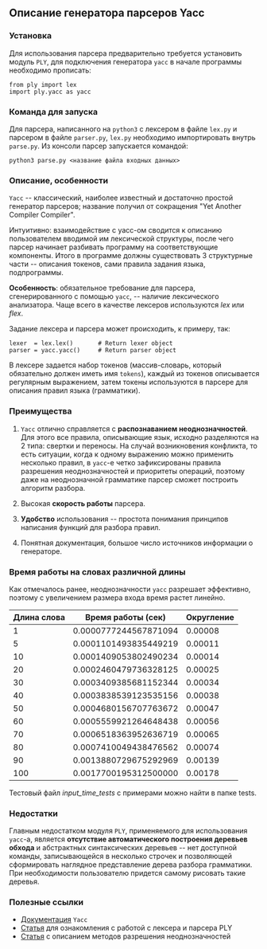 ## Описание генератора парсеров Yacc

### Установка
Для использования парсера предварительно требуется установить модуль `PLY`, для подключения генератора `yacc` в начале программы необходимо прописать:
```
from ply import lex
import ply.yacc as yacc
```

### Команда для запуска
Для парсера, написанного на `python3` с лексером в файле `lex.py` и парсером в файле `parser.py`, `lex.py` необходимо импортировать внутрь `parse.py`. Из консоли парсер запускается командой:
```
python3 parse.py <название файла входных данных>
```

### Описание, особенности
`Yacc` -- классический, наиболее известный и достаточно простой генератор парсеров; название получил от сокращения "Yet Another Compiler Compiler".

Интуитивно: взаимодействие с yacc-ом сводится к описанию пользователем вводимой им лексической структуры, после чего парсер начинает разбивать программу на соответствующие компоненты. Итого в программе должны существовать 3 структурные части -- описания токенов, сами правила задания языка, подпрограммы.

**Особенность**: обязательное требование для парсера, сгенерированного с помощью `yacc`, -- наличие лексического анализатора. Чаще всего в качестве лексеров используются *lex* или *flex*.

Задание лексера и парсера может происходить, к примеру, так:
```
lexer  = lex.lex()       # Return lexer object
parser = yacc.yacc()     # Return parser object
```

В лексере задается набор токенов (массив-словарь, который обязательно должен иметь имя `tokens`), каждый из токенов описывается регулярным выражением, затем токены используются в парсере для описания правил языка (грамматики).

### Преимущества
1. `Yacc` отлично справляется с **распознаванием неоднозначностей**. Для этого все правила, описывающие язык, исходно разделяются на 2 типа: свертки и переносы. На случай возникновения конфликта, то есть ситуации, когда к одному выражению можно применить несколько правил, в `yacc`-e четко зафиксированы правила разрешения неоднозначностей и приоритеты операций, поэтому даже на неоднозначной грамматике парсер сможет построить алгоритм разбора.

2. Высокая **скорость работы** парсера.
3. **Удобство** использования -- простота понимания принципов написания функций для разбора правил.
4. Понятная документация, большое число источников информации о генераторе.

### Время работы на словах различной длины
Как отмечалось ранее, неоднозначности `yacc` разрешает эффективно, поэтому с увеличением размера входа время растет линейно.

| Длина слова   | Время работы (сек)    | Округление |
| ------------- | ----------------------| -----------|
| 1             | 0.0000777244567871094 | 0.00008    |
| 5             | 0.0001101493835449219 | 0.00011    |
| 10            | 0.0001409053802490234 | 0.00014    |
| 20            | 0.0002460479736328125 | 0.00025    |
| 30            | 0.0003409385681152344 | 0.00034    |
| 40            | 0.0003838539123535156 | 0.00038    |
| 50            | 0.0004680156707763672 | 0.00047    |
| 60            | 0.0005559921264648438 | 0.00056    |
| 70            | 0.0006518363952636719 | 0.00065    |
| 80            | 0.0007410049438476562 | 0.00074    |
| 90            | 0.0013880729675292969 | 0.00139    |
| 100           | 0.0017700195312500000 | 0.00178    |

Тестовый файл *input_time_tests* с примерами можно найти в папке tests.

### Недостатки
Главным недостатком модуля `PLY`, применяемого для использования `yacc`-а, является **отсутствие автоматического построения деревьев обхода** и абстрактных синтаксических деревьев -- нет доступной команды, записывающейся в несколько строчек и позволяющей сформировать наглядное представление дерева разбора грамматики. При необходимости пользователю придется самому рисовать такие деревья.

### Полезные ссылки
* [Документация](https://www.dabeaz.com/ply/ply.html#ply_nn22) `Yacc`
* [Cтатья](https://codecamp.ru/blog/python-python-lex-yacc/) для ознакомления с работой с лексера и парсера PLY
* [Статья]() с описанием методов разрешения неоднозначностей
